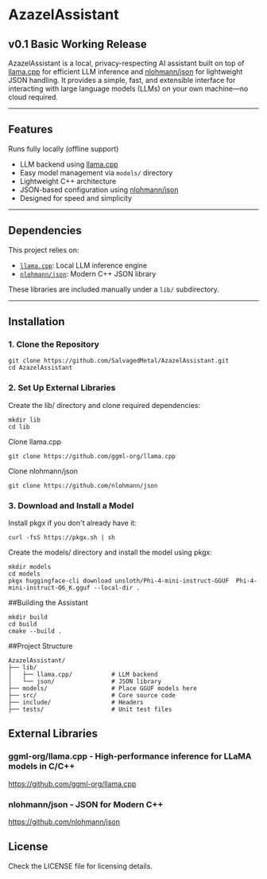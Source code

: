 # AzazelAssistant
## v0.1 Basic Working Release
AzazelAssistant is a local, privacy-respecting AI assistant built on top of [llama.cpp](https://github.com/ggml-org/llama.cpp) for efficient LLM inference and [nlohmann/json](https://github.com/nlohmann/json) for lightweight JSON handling. It provides a simple, fast, and extensible interface for interacting with large language models (LLMs) on your own machine—no cloud required.

---

## Features

 Runs fully locally (offline support)
- LLM backend using [llama.cpp](https://github.com/ggml-org/llama.cpp)
- Easy model management via `models/` directory
- Lightweight C++ architecture
- JSON-based configuration using [nlohmann/json](https://github.com/nlohmann/json)
- Designed for speed and simplicity

---

## Dependencies

This project relies on:

- [`llama.cpp`](https://github.com/ggml-org/llama.cpp): Local LLM inference engine
- [`nlohmann/json`](https://github.com/nlohmann/json): Modern C++ JSON library

These libraries are included manually under a `lib/` subdirectory.

---

## Installation

### 1. Clone the Repository

```
git clone https://github.com/SalvagedMetal/AzazelAssistant.git
cd AzazelAssistant
```
### 2. Set Up External Libraries
Create the lib/ directory and clone required dependencies:

```
mkdir lib
cd lib
```
Clone llama.cpp
```
git clone https://github.com/ggml-org/llama.cpp
```
Clone nlohmann/json
```
git clone https://github.com/nlohmann/json
```
### 3. Download and Install a Model

Install pkgx if you don't already have it:
```
curl -fsS https://pkgx.sh | sh
```
Create the models/ directory and install the model using pkgx:
```
mkdir models
cd models
pkgx huggingface-cli download unsloth/Phi-4-mini-instruct-GGUF  Phi-4-mini-instruct-Q6_K.gguf --local-dir .
````

##Building the Assistant

```
mkdir build
cd build
cmake --build .
```

##Project Structure

```
AzazelAssistant/
├── lib/
│   ├── llama.cpp/           # LLM backend
│   └── json/                # JSON library
├── models/                  # Place GGUF models here
├── src/                     # Core source code
├── include/                 # Headers
├── tests/                   # Unit test files
```

## External Libraries
### ggml-org/llama.cpp - High-performance inference for LLaMA models in C/C++
https://github.com/ggml-org/llama.cpp
### nlohmann/json - JSON for Modern C++
https://github.com/nlohmann/json
## License
Check the LICENSE file for licensing details.
